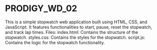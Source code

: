 # PRODIGY_WD_02
This is a simple stopwatch web application built using HTML, CSS, and JavaScript. It features functionalities to start, pause, reset the stopwatch, and track lap times.
Files:
index.html: Contains the structure of the stopwatch.
styles.css: Contains the styles for the stopwatch.
script.js: Contains the logic for the stopwatch functionality.
